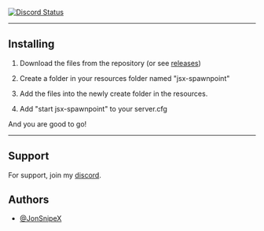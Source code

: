 <a href="https://discord.gg/driftzone" title="Chat on Discord"><img alt="Discord Status" src="https://discordapp.com/api/guilds/982291569589780520/widget.png"></a>

<hr>

## Installing

1) Download the files from the repository (or see [releases](https://github.com/JonSnipeX/Fivem-Spawnpoint/releases))

2) Create a folder in your resources folder named "jsx-spawnpoint"

3) Add the files into the newly create folder in the resources.

4) Add "start jsx-spawnpoint" to your server.cfg

And you are good to go!

<hr>

## Support

For support, join my [discord](https://discord.gg/driftzone).

## Authors

- [@JonSnipeX](https://github.com/jonsnipex)
